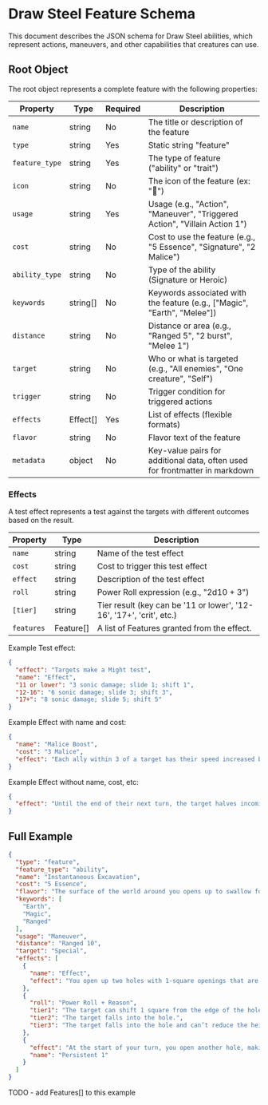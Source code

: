 # Draw Steel Feature Schema

This document describes the JSON schema for Draw Steel abilities, which represent actions, maneuvers, and other capabilities that creatures can use.

## Root Object

The root object represents a complete feature with the following properties:

| Property       | Type     | Required | Description                                                                 |
|----------------|----------|----------|-----------------------------------------------------------------------------|
| `name`         | string   | No       | The title or description of the feature                                     |
| `type`         | string   | Yes      | Static string "feature"                                                     |
| `feature_type` | string   | Yes      | The type of feature ("ability" or "trait")                                  |
| `icon`         | string   | No       | The icon of the feature (ex: "🏹")                                          |
| `usage`        | string   | Yes      | Usage (e.g., "Action", "Maneuver", "Triggered Action", "Villain Action 1")  |
| `cost`         | string   | No       | Cost to use the feature (e.g., "5 Essence", "Signature", "2 Malice")        |
| `ability_type` | string   | No       | Type of the ability (Signature or Heroic)                                   |
| `keywords`     | string[] | No       | Keywords associated with the feature (e.g., ["Magic", "Earth", "Melee"])    |
| `distance`     | string   | No       | Distance or area (e.g., "Ranged 5", "2 burst", "Melee 1")                   |
| `target`       | string   | No       | Who or what is targeted (e.g., "All enemies", "One creature", "Self")       |
| `trigger`      | string   | No       | Trigger condition for triggered actions                                     |
| `effects`      | Effect[] | Yes      | List of effects (flexible formats)                                          |
| `flavor`       | string   | No       | Flavor text of the feature                                                  |
| `metadata`     | object   | No       | Key-value pairs for additional data, often used for frontmatter in markdown |

### Effects

A test effect represents a test against the targets with different outcomes based on the result.

| Property   | Type      | Description                                                          |
|------------|-----------|----------------------------------------------------------------------|
| `name`     | string    | Name of the test effect                                              |
| `cost`     | string    | Cost to trigger this test effect                                     |
| `effect`   | string    | Description of the test effect                                       |
| `roll`     | string    | Power Roll expression (e.g., "2d10 + 3")                             |
| `[tier]`   | string    | Tier result (key can be '11 or lower', '12-16', '17+', 'crit', etc.) |
| `features` | Feature[] | A list of Features granted from the effect.                          |

Example Test effect:

```json
{
  "effect": "Targets make a Might test",
  "name": "Effect",
  "11 or lower": "3 sonic damage; slide 1; shift 1",
  "12-16": "6 sonic damage; slide 3; shift 3",
  "17+": "8 sonic damage; slide 5; shift 5"
}
```

Example Effect with name and cost:

```json
{
  "name": "Malice Boost",
  "cost": "3 Malice",
  "effect": "Each ally within 3 of a target has their speed increased by 2 until the end of their next turn."
}
```

Example Effect without name, cost, etc:

```json
{
  "effect": "Until the end of their next turn, the target halves incoming damage, deals an additional 4 damage on strikes, and their speed is doubled."
}
```

## Full Example

```json
{
  "type": "feature",
  "feature_type": "ability",
  "name": "Instantaneous Excavation",
  "cost": "5 Essence",
  "flavor": "The surface of the world around you opens up to swallow foes.",
  "keywords": [
    "Earth",
    "Magic",
    "Ranged"
  ],
  "usage": "Maneuver",
  "distance": "Ranged 10",
  "target": "Special",
  "effects": [
    {
      "name": "Effect",
      "effect": "You open up two holes with 1-square openings that are 4 squares deep, which can be placed on any mundane surface within distance. You can place these holes next to each other to create fewer holes with wider openings. When the holes open, make a separate power roll for each creature on the ground above a hole and small enough to fall in. (You can’t score a critical hit with this ability because it uses a maneuver.)"
    },
    {
      "roll": "Power Roll + Reason",
      "tier1": "The target can shift 1 square from the edge of the hole to the nearest unoccupied space of their choice.",
      "tier2": "The target falls into the hole.",
      "tier3": "The target falls into the hole and can’t reduce the height of the fall."
    },
    {
      "effect": "At the start of your turn, you open another hole, making a power roll against each creature who could fall into the hole when it opens without spending essence.",
      "name": "Persistent 1"
    }
  ]
}
``` 
TODO - add Features[] to this example